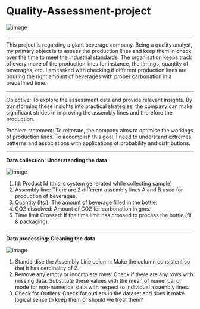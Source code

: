 # Quality-Assessment-project   
![image](https://github.com/Arash-Kamboj/Quality-Assessment-project/assets/156613048/4faf5a17-f194-40ea-b66a-68cd40ab4fe4)

------------------------------------------------------------------------------------------------------------------------
This project is regarding a giant beverage company. Being a quality analyst, my primary object is to assess the production lines and keep them in check over the time to meet the industrial standards. The organisation keeps track of every move of the production lines for instance, the timings, quantity of beverages, etc. 
I am tasked with checking if different production lines are pouring the right amount of beverages with proper carbonation in a predefined time. 

-------------------------------------------------------------------------------------------------------------------------
Objective: To explore the assessment data and provide relevant insights. By transforming these insights into practical strategies, the company can make significant strides in improving the assembly lines and therefore the production.

Problem statement: To reiterate, the company aims to optimise the workings of production lines. To accomplish this goal, I need to understand extremes, patterns and associations with applications of probability and distributions.

--------------------------------------------------------------------------------------------------------------------------
**Data collection: Understanding the data**

![image](https://github.com/Arash-Kamboj/Quality-Assessment-project/assets/156613048/5f649b00-3f6d-4cf1-8439-9eb249318aa1)

1. Id: Product Id (this is system generated while collecting sample)
2. Assembly line: There are 2 different assembly lines A and B used for production of beverages.
3. Quantity (lts.): The amount of beverage filled in the bottle.
4. CO2 dissolved: Amount of CO2 for carbonation in gms.
5. Time limit Crossed: If the time limit has crossed to process the bottle (fill & packaging).
---------------------------------------------------------------------------------------------------------------------------
**Data processing: Cleaning the data**

![image](https://github.com/Arash-Kamboj/Quality-Assessment-project/assets/156613048/21418be2-4555-44d7-9244-f124b563660e)

1. Standardise the Assembly Line column: Make the column consistent so that it has cardinality of 2. 
2. Remove any empty or incomplete rows: Check if there are any rows with missing data. Substitute these values with the mean of numerical or mode for non-numerical data with respect to individual assembly lines.
3. Check for Outliers: Check for outliers in the dataset and does it make logical sense to keep them or should we treat them?

